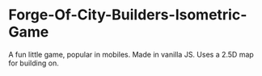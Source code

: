 # Forge-Of-City-Builders-Isometric-Game

A fun little game, popular in mobiles. Made in vanilla JS. Uses a 2.5D map for building on.
